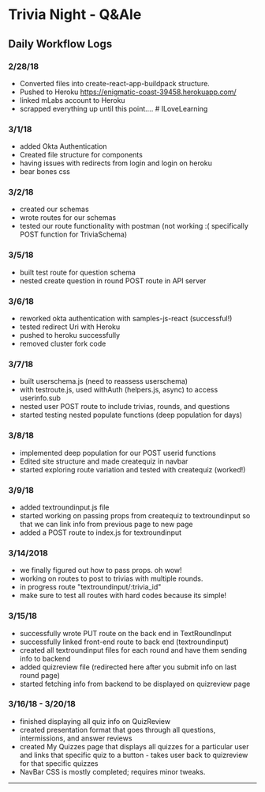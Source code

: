 
# Trivia Night - Q&Ale

## Daily Workflow Logs
### 2/28/18
- Converted files into create-react-app-buildpack structure.
- Pushed to Heroku https://enigmatic-coast-39458.herokuapp.com/
- linked mLabs account to Heroku
- scrapped everything up until this point.... # ILoveLearning

### 3/1/18
- added Okta Authentication
- Created file structure for components
- having issues with redirects from login and login on heroku
- bear bones css

### 3/2/18
- created our schemas
- wrote routes for our schemas
- tested our route functionality with postman (not working :( specifically POST function for TriviaSchema)

### 3/5/18
- built test route for question schema
- nested create question in round POST route in API server

### 3/6/18
- reworked okta authentication with samples-js-react (successful!)
- tested redirect Uri with Heroku
- pushed to heroku successfully
- removed cluster fork code

### 3/7/18
- built userschema.js (need to reassess userschema)
- with testroute.js, used withAuth (helpers.js, async) to access userinfo.sub
- nested user POST route to include trivias, rounds, and questions
- started testing nested populate functions (deep population for days)

### 3/8/18
- implemented deep population for our POST userid functions
- Edited site structure and made createquiz in navbar
- started exploring route variation and tested with createquiz (worked!)

### 3/9/18
- added textroundinput.js file
- started working on passing props from createquiz to textroundinput so that we can link info from previous page to new page
- added a POST route to index.js for textroundinput

### 3/14/2018
- we finally figured out how to pass props. oh wow!
- working on routes to post to trivias with multiple rounds.
- in progress route "textroundinput/:trivia_id"
- make sure to test all routes with hard codes because its simple!

### 3/15/18
- successfully wrote PUT route on the back end in TextRoundInput
- successfully linked front-end route to back end (textroundinput)
- created all textroundinput files for each round and have them sending info to backend
- added quizreview file (redirected here after you submit info on last round page)
- started fetching info from backend to be displayed on quizreview page

### 3/16/18 - 3/20/18
- finished displaying all quiz info on QuizReview
- created presentation format that goes through all questions, intermissions, and answer reviews
- created My Quizzes page that displays all quizzes for a particular user and links that specific quiz to a button - takes user back to quizreview for that specific quizzes
- NavBar CSS is mostly completed; requires minor tweaks.


----

